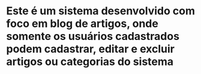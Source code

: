 # Este é um sistema desenvolvido com foco em blog de artigos, onde somente os usuários cadastrados podem cadastrar, editar e excluir artigos ou categorias do sistema
